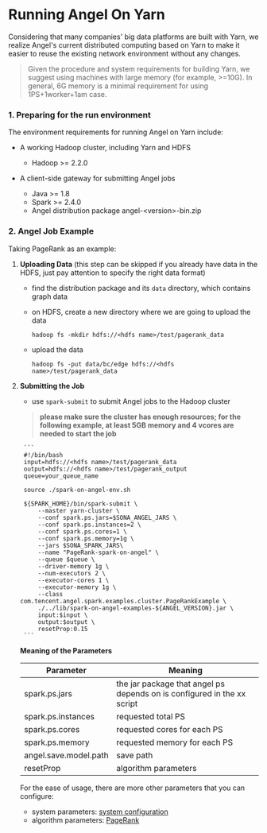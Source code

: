 # Running Angel On Yarn


Considering that many companies' big data platforms are built with Yarn, we realize Angel's current distributed computing based on Yarn to make it easier to reuse the existing network environment without any changes. 

> Given the procedure and system requirements for building Yarn, we suggest using machines with large memory (for example, >=10G). In general, 6G memory is a minimal requirement for using 1PS+1worker+1am case.


### 1. **Preparing for the run environment**

The environment requirements for running Angel on Yarn include:

* A working Hadoop cluster, including Yarn and HDFS
	* Hadoop >= 2.2.0

* A client-side gateway for submitting Angel jobs
	* Java >= 1.8
	* Spark >= 2.4.0 
	* Angel distribution package angel-\<version\>-bin.zip


### 2. **Angel Job Example**

Taking PageRank as an example:

1. **Uploading Data** (this step can be skipped if you already have data in the HDFS, just pay attention to specify the right data format)

	* find the distribution package and its `data` directory, which contains graph data
	* on HDFS, create a new directory where we are going to upload the data

		```
		hadoop fs -mkdir hdfs://<hdfs name>/test/pagerank_data
		```
	* upload the data 

		```
		hadoop fs -put data/bc/edge hdfs://<hdfs name>/test/pagerank_data
		```
2. **Submitting the Job**

	* use `spark-submit` to submit Angel jobs to the Hadoop cluster

	> **please make sure the cluster has enough resources; for the following example, at least 5GB memory and 4 vcores are needed to start the job**
	
		```
		#!/bin/bash
        input=hdfs://<hdfs name>/test/pagerank_data
        output=hdfs://<hdfs name>/test/pagerank_output
        queue=your_queue_name
        
        source ./spark-on-angel-env.sh
        
        ${SPARK_HOME}/bin/spark-submit \
            --master yarn-cluster \
            --conf spark.ps.jars=$SONA_ANGEL_JARS \
            --conf spark.ps.instances=2 \
            --conf spark.ps.cores=1 \
            --conf spark.ps.memory=1g \
            --jars $SONA_SPARK_JARS\
            --name "PageRank-spark-on-angel" \
            --queue $queue \
            --driver-memory 1g \
            --num-executors 2 \
            --executor-cores 1 \
            --executor-memory 1g \
            --class com.tencent.angel.spark.examples.cluster.PageRankExample \
            ./../lib/spark-on-angel-examples-${ANGEL_VERSION}.jar \
            input:$input \
            output:$output \
            resetProp:0.15
		```

	**Meaning of the Parameters**


	| Parameter    | Meaning  |
	| --- | --- |
	| spark.ps.jars  | the jar package that angel ps depends on is configured in the xx script  |
	| spark.ps.instances | requested total PS |
	| spark.ps.cores | requested cores for each PS |
	| spark.ps.memory | requested memory for each PS |
	| angel.save.model.path | save path |
	| resetProp | algorithm parameters |


	For the ease of usage, there are more other parameters that you can configure:

	* system parameters: [system configuration](config_details_en.md)
	* algorithm parameters: [PageRank](../algo/sona/pagerank_on_angel_en.md)
